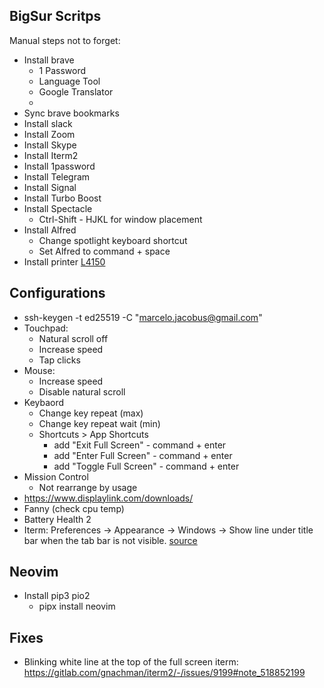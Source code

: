 BigSur Scritps
------------

Manual steps not to forget:

- Install brave
  - 1 Password
  - Language Tool
  - Google Translator
  - 
- Sync brave bookmarks
- Install slack
- Install Zoom
- Install Skype
- Install Iterm2
- Install 1password
- Install Telegram
- Install Signal
- Install Turbo Boost
- Install Spectacle
  - Ctrl-Shift - HJKL for window placement
- Install Alfred
  - Change spotlight keyboard shortcut
  - Set Alfred to command + space
- Install printer [L4150](https://epson.com.br/Suporte/Impressoras/Impressoras-multifuncionais/Epson-L/Epson-L4150/s/SPT_C11CG25301?review-filter=macOS+11.x)

## Configurations

- ssh-keygen -t ed25519 -C "marcelo.jacobus@gmail.com"
- Touchpad: 
  - Natural scroll off
  - Increase speed
  - Tap clicks
- Mouse:
  - Increase speed
  - Disable natural scroll
- Keybaord
  - Change key repeat (max)
  - Change key repeat wait (min)
  - Shortcuts > App Shortcuts
    - add "Exit Full Screen" - command + enter
    - add "Enter Full Screen" - command + enter
    - add "Toggle Full Screen" - command + enter
- Mission Control
  - Not rearrange by usage
- https://www.displaylink.com/downloads/
- Fanny (check cpu temp)
- Battery Health 2
- Iterm: Preferences -> Appearance -> Windows -> Show line under title bar when the tab bar is not visible. [source](https://www.reddit.com/r/commandline/comments/kish0e/macos_flashing_white_line_at_top_of_screen_when/)

## Neovim

- Install pip3 pio2
  - pipx install neovim

## Fixes

- Blinking white line at the top of the full screen iterm: https://gitlab.com/gnachman/iterm2/-/issues/9199#note_518852199
